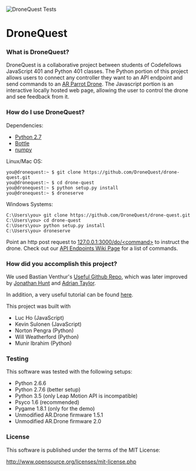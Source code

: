 
![DroneQuest Tests](https://api.travis-ci.org/DroneQuest/drone-quest.svg "Tests are passing! ... right?")


# DroneQuest

### What is DroneQuest?
DroneQuest is a collaborative project between students of Codefellows JavaScript 401 and Python 401 classes.
The Python portion of this project allows users to connect any controller they want to an API endpoint and send commands to an [AR Parrot Drone](http://www.parrot.com/usa/products/ardrone-2/).
The Javascript portion is an interactive locally hosted web page, allowing the user to control the drone and see feedback from it.
### How do I use DroneQuest?

Dependencies:
- [Python 2.7](https://www.python.org/download/releases/2.7/)
- [Bottle](http://bottlepy.org/docs/dev/index.html)
- [numpy](http://www.numpy.org/)

Linux/Mac OS:
```
you@dronequest:~ $ git clone https://github.com/DroneQuest/drone-quest.git
you@dronequest:~ $ cd drone-quest
you@dronequest:~ $ python setup.py install
you@dronequest:~ $ droneserve
```

Windows Systems:
```
C:\Users\you> git clone https://github.com/DroneQuest/drone-quest.git
C:\Users\you> cd drone-quest
C:\Users\you> python setup.py install
C:\Users\you> droneserve
```

Point an http post request to [127.0.0.1:3000/do/&lt;command&gt;](http://127.0.0.1:3000/do/takeoff) to instruct the drone.
Check out our [API Endpoints Wiki Page](https://github.com/DroneQuest/drone-quest/wiki/API-Endpoints) for a list of commands.


### How did you accomplish this project?
We used Bastian Venthur's [Useful Github Repo](https://github.com/venthur/python-ardrone), which was later
improved by [Jonathan Hunt](https://github.com/jjh42/python-ardrone) and [Adrian Taylor](https://github.com/adetaylor/python-ardrone).

In addition, a very useful tutorial can be found [here](http://www.playsheep.de/drone/).

This project was built with
- Luc Ho (JavaScript)
- Kevin Sulonen (JavaScript)
- Norton Pengra (Python)
- Will Weatherford (Python)
- Munir Ibrahim (Python)

### Testing
This software was tested with the following setups:

  * Python 2.6.6
  * Python 2.7.6 (better setup)
  * Python 3.5 (only Leap Motion API is incompatible)
  * Psyco 1.6 (recommended)
  * Pygame 1.8.1 (only for the demo)
  * Unmodified AR.Drone firmware 1.5.1
  * Unmodified AR.Drone firmware 2.0


### License
This software is published under the terms of the MIT License:

  http://www.opensource.org/licenses/mit-license.php
